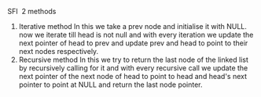 SFI
​
2 methods
1. Iterative method
In this we take a prev node and initialise it with NULL. now we iterate till head is not null
and with every iteration we update the next pointer of head to prev and update prev and
head to point to their next nodes respectively.
​
2. Recursive method
In this we try to return the last node of the linked list by recursively calling for it and with
every recursive call we update the next pointer of the next node of head to point to head
and head's next pointer to point at NULL and return the last node pointer.